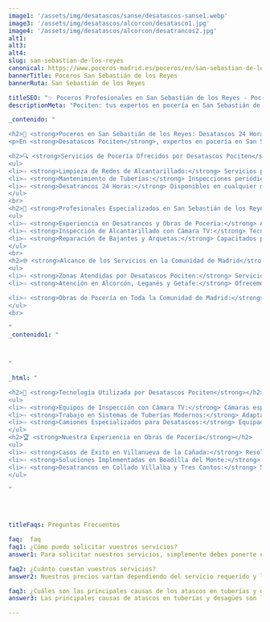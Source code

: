 ```yaml
---
image1: '/assets/img/desatascos/sanse/desatascos-sanse1.webp'
image3: '/assets/img/desatascos/alcorcon/desatasco1.jpg'
image4: '/assets/img/desatascos/alcorcon/desatrancos2.jpg'
alt1: 
alt3:
alt4:
slug: san-sebastian-de-los-reyes
canonical: https://www.poceros-madrid.es/poceros/en/san-sebastian-de-los-reyes
bannerTitle: Poceros San Sebastián de los Reyes
bannerRuta: San Sebastián de los Reyes

titleSEO: "✨ Poceros Profesionales en San Sebastián de los Reyes - Pociten"
descriptionMeta: "Pociten: tus expertos en pocería en San Sebastián de los Reyes. Compromiso con la calidad y mejoramos tu presupuesto. Llámanos al 647 37 67 82 📱."

_contenido: "

<h2>🚧 <strong>Poceros en San Sebastián de los Reyes: Desatascos 24 Horas y Obras de Pocería con Desatascos Pociten</strong></h2>
<p>En <strong>Desatascos Pociten</strong>, expertos en pocería en San Sebastián de los Reyes, ofrecemos servicios integrales de desatascos, limpieza de fosas, y mantenimiento de sistemas de alcantarillado. Realizamos inspecciones de alcantarillado con cámara TV y mantenimiento de bajantes y arquetas. Atendemos toda la Comunidad de Madrid, incluyendo Alcorcón, Leganés, y Getafe, con tecnología avanzada y equipos especializados.</p>

<h2>🔍 <strong>Servicios de Pocería Ofrecidos por Desatascos Pociten</strong></h2>
<ul>
<li>⇨ <strong>Limpieza de Redes de Alcantarillado:</strong> Servicios profesionales para eliminar obstrucciones y residuos acumulados.<br></li><br>
<li>⇨ <strong>Mantenimiento de Tuberías:</strong> Inspecciones periódicas y limpiezas preventivas para evitar bloqueos y averías.<br></li><br>
<li>⇨ <strong>Desatrancos 24 Horas:</strong> Disponibles en cualquier momento para resolver obstrucciones rápidamente.<br></li>
</ul>
<br>
<h2>👷 <strong>Profesionales Especializados en San Sebastián de los Reyes</strong></h2>
<ul>
<li>⇨ <strong>Experiencia en Desatrancos y Obras de Pocería:</strong> Amplia experiencia en manejo de herramientas y equipos especializados.<br></li><br>
<li>⇨ <strong>Inspección de Alcantarillado con Cámara TV:</strong> Tecnología de vanguardia para un diagnóstico preciso.<br></li><br>
<li>⇨ <strong>Reparación de Bajantes y Arquetas:</strong> Capacitados para realizar reparaciones en elementos esenciales del sistema de alcantarillado.<br></li><br>
</ul>
<br>
<h2>🌐 <strong>Alcance de los Servicios en la Comunidad de Madrid</strong></h2>
<ul>
<li>⇨ <strong>Zonas Atendidas por Desatascos Pociten:</strong> Servicios disponibles en varias localidades de la Comunidad de Madrid.<br></li><br>
<li>⇨ <strong>Atención en Alcorcón, Leganés y Getafe:</strong> Ofrecemos atención especializada en estas áreas, resolviendo desatascos y manteniendo tuberías.<br></li><br>

<li>⇨ <strong>Obras de Pocería en Toda la Comunidad de Madrid:</strong> Nuestro alcance se extiende a diversas localidades, proporcionando servicios de pocería completos y de calidad.<br></li>
</ul>
<br>

"
_contenido1: "



"

_html: "

<h2>🔧 <strong>Tecnología Utilizada por Desatascos Pociten</strong></h2>
<ul>
<li>⇨ <strong>Equipos de Inspección con Cámara TV:</strong> Cámaras especializadas para inspecciones detalladas de tuberías.<br></li><br>
<li>⇨ <strong>Trabajo en Sistemas de Tuberías Modernos:</strong> Adaptados a las últimas tecnologías y técnicas en pocería.<br></li><br>
<li>⇨ <strong>Camiones Especializados para Desatascos:</strong> Equipados con bombas de succión y alta presión para un servicio eficaz.<br></li><br>
</ul>
<h2>🏆 <strong>Nuestra Experiencia en Obras de Pocería</strong></h2>
<ul>
<li>⇨ <strong>Casos de Éxito en Villanueva de la Cañada:</strong> Resolución eficiente de problemas de alcantarillado y desagües.<br></li><br>
<li>⇨ <strong>Soluciones Implementadas en Boadilla del Monte:</strong> Soluciones integrales para desatascos y mantenimiento de tuberías.<br></li><br>
<li>⇨ <strong>Desatrancos en Collado Villalba y Tres Cantos:</strong> Servicios profesionales para solucionar obstrucciones y problemas de alcantarillado.<br></li><br>
</ul>

"




titleFaqs: Preguntas Frecuentes

faq:  faq
faq1: ¿Cómo puedo solicitar vuestros servicios?
answer1: Para solicitar nuestros servicios, simplemente debes ponerte en contacto con nosotros a través de nuestro teléfono o correo electrónico. Estaremos encantados de atenderte y ofrecerte una solución a tus problemas de desatascos.

faq2: ¿Cuánto cuestan vuestros servicios?
answer2: Nuestros precios varían dependiendo del servicio requerido y la complejidad del trabajo. Sin embargo, nos esforzamos por ofrecer precios competitivos en todos nuestros servicios. No dudes en ponerte en contacto con nosotros para obtener un presupuesto sin compromiso.

faq3: ¿Cuáles son las principales causas de los atascos en tuberías y desagües?
answer3: Las principales causas de atascos en tuberías y desagües son la acumulación de residuos sólidos, el mal uso de los sistemas de saneamiento y la falta de mantenimiento. Realizar un mantenimiento periódico y hacer un uso adecuado de los sistemas de saneamiento pueden prevenir la mayoría de estos problemas.

---
```


